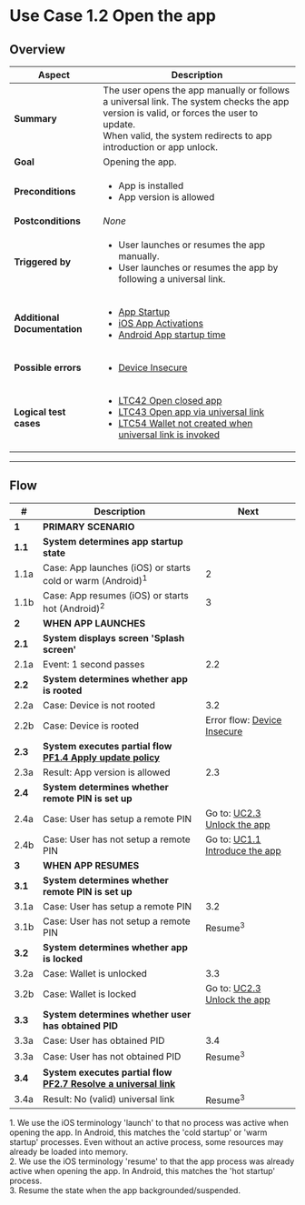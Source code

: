 # Use Case 1.2 Open the app

## Overview

| Aspect                       | Description                                                                                                                                                                                                                                                                                               |
| ---------------------------- |-----------------------------------------------------------------------------------------------------------------------------------------------------------------------------------------------------------------------------------------------------------------------------------------------------------|
| **Summary**                  | The user opens the app manually or follows a universal link. The system checks the app version is valid, or forces the user to update.<br>When valid, the system redirects to app introduction or app unlock.                                                                                             |
| **Goal**                     | Opening the app.                                                                                                                                                                                                                                                                                          |
| **Preconditions**            | <ul><li>App is installed</li><li>App version is allowed</li></ul>                                                                                                                                                                                                                                         |
| **Postconditions**           | *None*                                                                                                                                                                                                                                                                                                    |
| **Triggered by**             | <ul><li>User launches or resumes the app manually.</li><li>User launches or resumes the app by following a universal link.</li></ul>                                                                                                                                                                      |
| **Additional Documentation** | <ul><li>[App Startup](../../architecture/use-cases/mobile-app-startup.md)</li><li>[iOS App Activations](https://developer.apple.com/documentation/xcode/reducing-your-app-s-launch-time)</li><li>[Android App startup time](https://developer.android.com/topic/performance/vitals/launch-time)</li></ul> |
| **Possible errors**          | <ul><li>[Device Insecure](../errors.md#device-insecure)</li></ul>                                                                                                                                                                                                                                         |
| **Logical test cases**       | <ul><li>[LTC42 Open closed app](../logical-test-cases.md#ltc42)</li><li>[LTC43 Open app via universal link](../logical-test-cases.md#ltc43)</li><li>[LTC54 Wallet not created when universal link is invoked](../logical-test-cases.md#ltc54)</li></ul>                                                   |

---

## Flow

| #       | Description                                                                                                       | Next                                                        |
|---------|-------------------------------------------------------------------------------------------------------------------|-------------------------------------------------------------|
| **1**   | **PRIMARY SCENARIO**                                                                                              |                                                             |
| **1.1** | **System determines app startup state**                                                                           |                                                             |
| 1.1a    | Case: App launches (iOS) or starts cold or warm (Android)<sup>1</sup>                                             | 2                                                           |
| 1.1b    | Case: App resumes (iOS) or starts hot (Android)<sup>2</sup>                                                       | 3                                                           |
| **2**   | **WHEN APP LAUNCHES**                                                                                             |                                                             |
| **2.1** | **System displays screen 'Splash screen'**                                                                        |                                                             |
| 2.1a    | Event: 1 second passes                                                                                            | 2.2                                                         |
| **2.2** | **System determines whether app is rooted**                                                                       |                                                             |
| 2.2a    | Case: Device is not rooted                                                                                        | 3.2                                                         |
| 2.2b    | Case: Device is rooted                                                                                            | Error flow: [Device Insecure](../errors.md#device-insecure) |
| **2.3** | **System executes partial flow [PF1.4 Apply update policy](../partial-flows/PF1.4_ApplyAppUpdatePolicy.md)**      |                                                             |
| 2.3a    | Result: App version is allowed                                                                                    | 2.3                                                         |
| **2.4** | **System determines whether remote PIN is set up**                                                                |                                                             |
| 2.4a    | Case: User has setup a remote PIN                                                                                 | Go to: [UC2.3 Unlock the app](UC2.3_UnlockTheApp.md)        |
| 2.4b    | Case: User has not setup a remote PIN                                                                             | Go to: [UC1.1 Introduce the app](UC1.1_IntroduceTheApp.md)  |
| **3**   | **WHEN APP RESUMES**                                                                                              |                                                             |
| **3.1** | **System determines whether remote PIN is set up**                                                                |                                                             |
| 3.1a    | Case: User has setup a remote PIN                                                                                 | 3.2                                                         |
| 3.1b    | Case: User has not setup a remote PIN                                                                             | Resume<sup>3</sup>                                          |
| **3.2** | **System determines whether app is locked**                                                                       |                                                             |
| 3.2a    | Case: Wallet is unlocked                                                                                          | 3.3                                                         |
| 3.2b    | Case: Wallet is locked                                                                                            | Go to: [UC2.3 Unlock the app](UC2.3_UnlockTheApp.md)        |
| **3.3** | **System determines whether user has obtained PID**                                                               |                                                             |
| 3.3a    | Case: User has obtained PID                                                                                       | 3.4                                                         |
| 3.3a    | Case: User has not obtained PID                                                                                   | Resume<sup>3</sup>                                          |
| **3.4** | **System executes partial flow [PF2.7 Resolve a universal link](../partial-flows/PF2.7_ResolveUniversalLink.md)** |                                                             |
| 3.4a    | Result: No (valid) universal link                                                                                 | Resume<sup>3</sup>                                          |
<div class="table-notes">1. We use the iOS terminology 'launch' to that no process was active when opening the app. In Android, this matches the 'cold startup' or 'warm startup' processes. Even without an active process, some resources may already be loaded into memory.</div>
<div class="table-notes">2. We use the iOS terminology 'resume' to that the app process was already active when opening the app. In Android, this matches the 'hot startup' process.</div>
<div class="table-notes">3. Resume the state when the app backgrounded/suspended.</div>